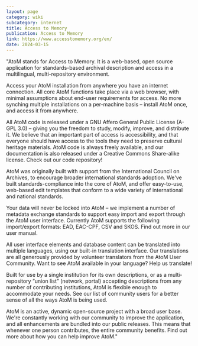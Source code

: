 ```yaml
---
layout: page
category: wiki
subcategory: internet
title: Access to Memory
publication: Access to Memory
link: https://www.accesstomemory.org/en/
date: 2024-03-15
---
```


"AtoM stands for Access to Memory. It is a web-based, open source application for standards-based archival description and access in a multilingual, multi-repository environment.

Access your AtoM installation from anywhere you have an internet connection. All core AtoM functions take place via a web browser, with minimal assumptions about end-user requirements for access. No more synching multiple installations on a per-machine basis – install AtoM once, and access it from anywhere.

All AtoM code is released under a GNU Affero General Public License (A-GPL 3.0) – giving you the freedom to study, modify, improve, and distribute it. We believe that an important part of access is accessibility, and that everyone should have access to the tools they need to preserve cultural heritage materials. AtoM code is always freely available, and our documentation is also released under a Creative Commons Share-alike license. Check out our code repository!

AtoM was originally built with support from the International Council on Archives, to encourage broader international standards adoption. We've built standards-compliance into the core of AtoM, and offer easy-to-use, web-based edit templates that conform to a wide variety of international and national standards.

Your data will never be locked into AtoM – we implement a number of metadata exchange standards to support easy import and export through the AtoM user interface. Currently AtoM supports the following import/export formats: EAD, EAC-CPF, CSV and SKOS. Find out more in our user manual.

All user interface elements and database content can be translated into multiple languages, using our built-in translation interface. Our translations are all generously provided by volunteer translators from the AtoM User Community. Want to see AtoM available in your language? Help us translate!

Built for use by a single institution for its own descriptions, or as a multi-repository “union list” (network, portal) accepting descriptions from any number of contributing institutions, AtoM is flexible enough to accommodate your needs. See our list of community users for a better sense of all the ways AtoM is being used.

AtoM is an active, dynamic open-source project with a broad user base. We're constantly working with our community to improve the application, and all enhancements are bundled into our public releases. This means that whenever one person contributes, the entire community benefits. Find out more about how you can help improve AtoM."

